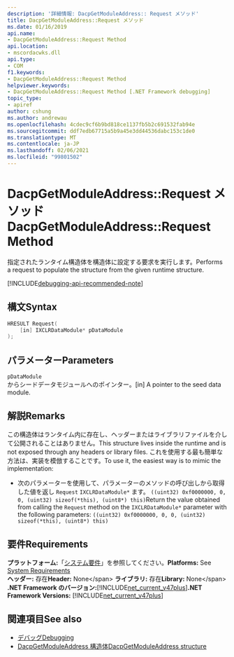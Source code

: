 ```yaml
---
description: '詳細情報: DacpGetModuleAddress:: Request メソッド'
title: DacpGetModuleAddress::Request メソッド
ms.date: 01/16/2019
api.name:
- DacpGetModuleAddress::Request Method
api.location:
- mscordacwks.dll
api.type:
- COM
f1.keywords:
- DacpGetModuleAddress::Request Method
helpviewer.keywords:
- DacpGetModuleAddress::Request Method [.NET Framework debugging]
topic_type:
- apiref
author: cshung
ms.author: andrewau
ms.openlocfilehash: 4cdec9cf6b9bd818ce1137fb5b2c691532fab94e
ms.sourcegitcommit: ddf7edb67715a5b9a45e3dd44536dabc153c1de0
ms.translationtype: MT
ms.contentlocale: ja-JP
ms.lasthandoff: 02/06/2021
ms.locfileid: "99801502"
---
```

# <a name="dacpgetmoduleaddressrequest-method"></a><span data-ttu-id="871e6-103">DacpGetModuleAddress::Request メソッド</span><span class="sxs-lookup"><span data-stu-id="871e6-103">DacpGetModuleAddress::Request Method</span></span>

<span data-ttu-id="871e6-104">指定されたランタイム構造体を構造体に設定する要求を実行します。</span><span class="sxs-lookup"><span data-stu-id="871e6-104">Performs a request to populate the structure from the given runtime structure.</span></span>

[!INCLUDE[debugging-api-recommended-note](../../../../includes/debugging-api-recommended-note.md)]

## <a name="syntax"></a><span data-ttu-id="871e6-105">構文</span><span class="sxs-lookup"><span data-stu-id="871e6-105">Syntax</span></span>

```cpp
HRESULT Request(
    [in] IXCLRDataModule* pDataModule
);
```

## <a name="parameters"></a><span data-ttu-id="871e6-106">パラメーター</span><span class="sxs-lookup"><span data-stu-id="871e6-106">Parameters</span></span>

`pDataModule`\
<span data-ttu-id="871e6-107">からシードデータモジュールへのポインター。</span><span class="sxs-lookup"><span data-stu-id="871e6-107">[in] A pointer to the seed data module.</span></span>

## <a name="remarks"></a><span data-ttu-id="871e6-108">解説</span><span class="sxs-lookup"><span data-stu-id="871e6-108">Remarks</span></span>

<span data-ttu-id="871e6-109">この構造体はランタイム内に存在し、ヘッダーまたはライブラリファイルを介して公開されることはありません。</span><span class="sxs-lookup"><span data-stu-id="871e6-109">This structure lives inside the runtime and is not exposed through any headers or library files.</span></span> <span data-ttu-id="871e6-110">これを使用する最も簡単な方法は、実装を模倣することです。</span><span class="sxs-lookup"><span data-stu-id="871e6-110">To use it, the easiest way is to mimic the implementation:</span></span>

- <span data-ttu-id="871e6-111">次のパラメーターを使用して、パラメーターのメソッドの呼び出しから取得した値を返し `Request` `IXCLRDataModule*` ます。 `((uint32) 0xf0000000, 0, 0, (uint32) sizeof(*this), (uint8*) this)`</span><span class="sxs-lookup"><span data-stu-id="871e6-111">Return the value obtained from calling the `Request` method on the `IXCLRDataModule*` parameter with the following parameters: `((uint32) 0xf0000000, 0, 0, (uint32) sizeof(*this), (uint8*) this)`</span></span>

## <a name="requirements"></a><span data-ttu-id="871e6-112">要件</span><span class="sxs-lookup"><span data-stu-id="871e6-112">Requirements</span></span>

<span data-ttu-id="871e6-113">**プラットフォーム:**「[システム要件](../../get-started/system-requirements.md)」を参照してください。</span><span class="sxs-lookup"><span data-stu-id="871e6-113">**Platforms:** See [System Requirements](../../get-started/system-requirements.md)</span></span>\
<span data-ttu-id="871e6-114">**ヘッダー:** 存在</span><span class="sxs-lookup"><span data-stu-id="871e6-114">**Header:** None\</span></span>
<span data-ttu-id="871e6-115">**ライブラリ:** 存在</span><span class="sxs-lookup"><span data-stu-id="871e6-115">**Library:** None\</span></span>
<span data-ttu-id="871e6-116">**.NET Framework のバージョン:**[!INCLUDE[net_current_v47plus](../../../../includes/net-current-v47plus.md)]</span><span class="sxs-lookup"><span data-stu-id="871e6-116">**.NET Framework Versions:** [!INCLUDE[net_current_v47plus](../../../../includes/net-current-v47plus.md)]</span></span>

## <a name="see-also"></a><span data-ttu-id="871e6-117">関連項目</span><span class="sxs-lookup"><span data-stu-id="871e6-117">See also</span></span>

- [<span data-ttu-id="871e6-118">デバッグ</span><span class="sxs-lookup"><span data-stu-id="871e6-118">Debugging</span></span>](index.md)
- [<span data-ttu-id="871e6-119">DacpGetModuleAddress 構造体</span><span class="sxs-lookup"><span data-stu-id="871e6-119">DacpGetModuleAddress structure</span></span>](dacpgetmoduleaddress-structure.md)
